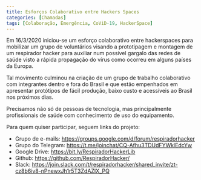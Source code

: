 ```yaml
---
title: Esforços Colaborativo entre Hackers Spaces
categories: [Chamadas]
tags: [Colaboração, Emergência, CoViD-19, HackerSpace]
---
```


Em 16/3/2020 iniciou-se um esforço colaborativo entre hackerspaces para mobilizar um grupo de voluntários visando a prototipagem e montagem de um respirador hacker para auxiliar num possível gargalo das redes de saúde visto a rápida propagação do vírus como ocorreu em alguns países da Europa.

<!--more-->

Tal movimento culminou na criação de um grupo de trabalho colaborativo com integrantes dentro e fora do Brasil e que estão empenhados em apresentar protótipos de fácil produção, baixo custo e acessíveis ao Brasil nos próximos dias.

Precisamos não só de pessoas de tecnologia, mas principalmente profissionais de saúde com conhecimento de uso do equipamento.

Para quem quiser participar, seguem links do projeto:

* Grupo de e-mails: https://groups.google.com/d/forum/respiradorhacker
* Grupo do Telegram: https://t.me/joinchat/CQ-Afhu3TDUdFYWklEdcYw
* Google Drive: https://bit.ly/RespiradorHackerLib
* Github: https://github.com/RespiradorHacker/
* Slack: https://join.slack.com/t/respiradorhacker/shared_invite/zt-cz8b6iv8-nPnewxJh1r5T3ZdAZIX_PQ